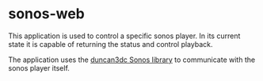 # sonos-web
This application is used to control a specific sonos player. In its current
state it is capable of returning the status and control playback.

The application uses the [duncan3dc Sonos library](http://duncan3dc.github.io/sonos/) 
to communicate with the sonos player itself.
